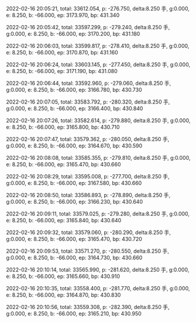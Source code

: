 2022-02-16 20:05:21, total: 33612.054, p: -276.750, delta:8.250 手, g:0.000, e: 8.250, b: -66.000, ep: 3173.970, bp: 431.340

2022-02-16 20:05:42, total: 33597.299, p: -279.240, delta:8.250 手, g:0.000, e: 8.250, b: -66.000, ep: 3170.200, bp: 431.180

2022-02-16 20:06:03, total: 33599.817, p: -278.410, delta:8.250 手, g:0.000, e: 8.250, b: -66.000, ep: 3170.870, bp: 431.160

2022-02-16 20:06:24, total: 33603.145, p: -277.450, delta:8.250 手, g:0.000, e: 8.250, b: -66.000, ep: 3171.190, bp: 431.080

2022-02-16 20:06:44, total: 33592.960, p: -279.060, delta:8.250 手, g:0.000, e: 8.250, b: -66.000, ep: 3166.780, bp: 430.730

2022-02-16 20:07:05, total: 33583.792, p: -280.320, delta:8.250 手, g:0.000, e: 8.250, b: -66.000, ep: 3166.400, bp: 430.840

2022-02-16 20:07:26, total: 33582.614, p: -279.880, delta:8.250 手, g:0.000, e: 8.250, b: -66.000, ep: 3165.800, bp: 430.710

2022-02-16 20:07:47, total: 33579.362, p: -280.050, delta:8.250 手, g:0.000, e: 8.250, b: -66.000, ep: 3164.670, bp: 430.590

2022-02-16 20:08:08, total: 33585.355, p: -279.810, delta:8.250 手, g:0.000, e: 8.250, b: -66.000, ep: 3165.470, bp: 430.660

2022-02-16 20:08:29, total: 33595.008, p: -277.700, delta:8.250 手, g:0.000, e: 8.250, b: -66.000, ep: 3167.580, bp: 430.660

2022-02-16 20:08:50, total: 33586.893, p: -278.890, delta:8.250 手, g:0.000, e: 8.250, b: -66.000, ep: 3166.230, bp: 430.640

2022-02-16 20:09:11, total: 33579.025, p: -279.280, delta:8.250 手, g:0.000, e: 8.250, b: -66.000, ep: 3165.840, bp: 430.640

2022-02-16 20:09:32, total: 33579.060, p: -280.290, delta:8.250 手, g:0.000, e: 8.250, b: -66.000, ep: 3165.470, bp: 430.720

2022-02-16 20:09:53, total: 33571.270, p: -280.550, delta:8.250 手, g:0.000, e: 8.250, b: -66.000, ep: 3164.730, bp: 430.660

2022-02-16 20:10:14, total: 33565.990, p: -281.620, delta:8.250 手, g:0.000, e: 8.250, b: -66.000, ep: 3165.660, bp: 430.910

2022-02-16 20:10:35, total: 33558.400, p: -281.770, delta:8.250 手, g:0.000, e: 8.250, b: -66.000, ep: 3164.870, bp: 430.830

2022-02-16 20:10:56, total: 33559.308, p: -282.390, delta:8.250 手, g:0.000, e: 8.250, b: -66.000, ep: 3165.210, bp: 430.950